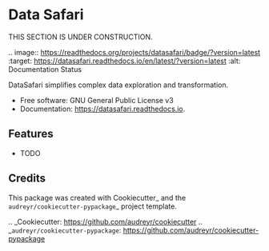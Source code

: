 # Data Safari

THIS SECTION IS UNDER CONSTRUCTION.


.. image:: https://readthedocs.org/projects/datasafari/badge/?version=latest
        :target: https://datasafari.readthedocs.io/en/latest/?version=latest
        :alt: Documentation Status




DataSafari simplifies complex data exploration and transformation.


* Free software: GNU General Public License v3
* Documentation: https://datasafari.readthedocs.io.


Features
--------

* TODO

Credits
-------

This package was created with Cookiecutter_ and the `audreyr/cookiecutter-pypackage`_ project template.

.. _Cookiecutter: https://github.com/audreyr/cookiecutter
.. _`audreyr/cookiecutter-pypackage`: https://github.com/audreyr/cookiecutter-pypackage
